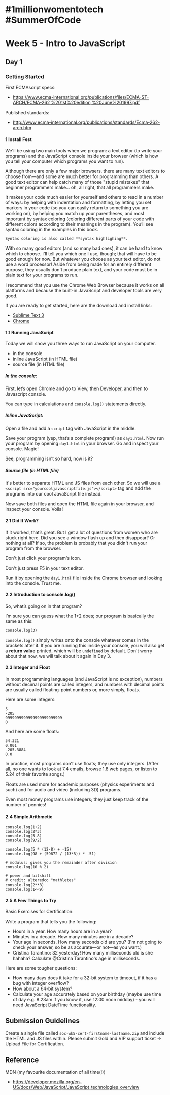 # #1millionwomentotech #SummerOfCode

# Week 5 - Intro to JavaScript

## Day 1

### Getting Started

First ECMAscript specs: 
- https://www.ecma-international.org/publications/files/ECMA-ST-ARCH/ECMA-262,%201st%20edition,%20June%201997.pdf

Published standards:
- http://www.ecma-international.org/publications/standards/Ecma-262-arch.htm 

#### 1 Install Fest 

We'll be using two main tools when we program: a text editor (to write your programs) and the JavaScript console inside your browser (which is how you tell your computer which programs you want to run).

Although there are only a few major browsers, there are many text editors to choose from—and some are much better for programming than others. A good text editor can help catch many of those "stupid mistakes" that beginner programmers make... oh, all right, that all programmers make. 

It makes your code much easier for yourself and others to read in a number of ways: by helping with indentation and formatting, by letting you set markers in your code (so you can easily return to something you are working on), by helping you match up your parentheses, and most important by syntax coloring (coloring different parts of your code with different colors according to their meanings in the program). You’ll see syntax coloring in the examples in this book.

```
Syntax coloring is also called **syntax highlighing**.
```

With so many good editors (and so many bad ones), it can be hard to know which to choose. I'll tell you which one I use, though; that will have to be good enough for now. But whatever you choose as your text editor, do not use a word processor! Aside from being made for an entirely different purpose, they usually don't produce plain text, and your code must be in plain text for your programs to run.

I recommend that you use the Chrome Web Browser because it works on all platforms and because the built-in JavaScript and developer tools are very good.

If you are ready to get started, here are the download and install links:
- [Sublime Text 3](https://www.sublimetext.com/3)
- [Chrome](https://www.google.com/chrome/)


#### 1.1 Running JavaScript

Today we will show you three ways to run JavaScript on your computer.

- in the console
- inline JavaScript (in HTML file)
- source file (in HTML file)

##### In the console:

First, let’s open Chrome and go to View, then Developer, and then to Javascript console.

You can type in calculations and `console.log()` statements directly. 

##### Inline JavaScript:

Open a file and add a `script` tag with JavaScript in the middle.

Save your program (yep, that’s a complete program!) as `day1.html`. Now run your program by opening `day1.html` in your browser. Go and inspect your console. Magic!

See, programming isn’t so hard, now is it?

##### Source file (in HTML file)

It's better to separate HTML and JS files from each other. So we will use a `<script src="yourcooljavascriptfile.js"></script>` tag and add the programs into our cool JavaScript file instead.

Now save both files and open the HTML file again in your browser, and inspect your console. Voila!

#### 2.1 Did It Work?

If it worked, that’s great. But I get a lot of questions from women who are stuck right here. Did you see a window flash up and then disappear? Or nothing at all? If so, the problem is probably that you didn't run your program from the browser.

Don't just click your program's icon.

Don't just press F5 in your text editor.

Run it by opening the `day1.html` file inside the Chrome browser and looking into the console. Trust me.

#### 2.2 Introduction to console.log()

So, what’s going on in that program? 

I’m sure you can guess what the 1+2 does; our program is basically the same as this:

```
console.log(3)
```

`console.log()` simply writes onto the console whatever comes in the brackets after it. If you are running this inside your console, you will also get a **return value** printed, which will be `undefined` by default. Don't worry about that now, we will talk about it again in Day 3.

#### 2.3 Integer and Float

In most programming languages (and JavaScript is no exception), numbers without decimal points are called integers, and numbers with decimal points are usually called floating-point numbers or, more simply, floats.

Here are some integers:

```
5
-205
9999999999999999999999999
0
```

And here are some floats:

```
54.321
0.001
-205.3884
0.0
```

In practice, most programs don’t use floats; they use only integers. (After all, no one wants to look at 7.4 emails, browse 1.8 web pages, or listen to 5.24 of their favorite songs.) 

Floats are used more for academic purposes (physics
experiments and such) and for audio and video (including 3D) programs. 

Even most money programs use integers; they just keep track of the number of pennies!

#### 2.4 Simple Arithmetic

```
console.log(1+2)
console.log(2*3)
console.log(5-8)
console.log(9/2)

console.log(5 * (12-8) + -15)
console.log(98 + (59872 / (13*8)) * -51)

# modulus: gives you the remainder after division
console.log(10 % 2)

# power and bitshift
# credit: alteredco "mathletes"
console.log(2**8)
console.log(1<<9)
```

#### 2.5 A Few Things to Try

Basic Exercises for Certification:

Write a program that tells you the following:

- Hours in a year. How many hours are in a year?
- Minutes in a decade. How many minutes are in a decade?
- Your age in seconds. How many seconds old are you? (I'm not going to check your answer, so be as accurate—or not—as you want.)
- Cristina Tarantino: 32 yesterday! How many milliseconds old is she hahaha? Calculate @Cristina Tarantino's age in milliseconds.

Here are some tougher questions:

- How many days does it take for a 32-bit system to timeout, if it has a bug with integer overflow?
- How about a 64-bit system?
- Calculate your age accurately based on your birthday (maybe use time of day e.g. 8:23am if you know it, use 12:00 noon midday) - you will need JavaScript DateTime functionality.

## Submission Guidelines

Create a single file called `soc-wk5-cert-firstname-lastname.zip` and include the HTML and JS files within. Please submit Gold and VIP support ticket -> Upload File for Certification.


## Reference

MDN (my favourite documentation of all time(!))
- https://developer.mozilla.org/en-US/docs/Web/JavaScript/JavaScript_technologies_overview
